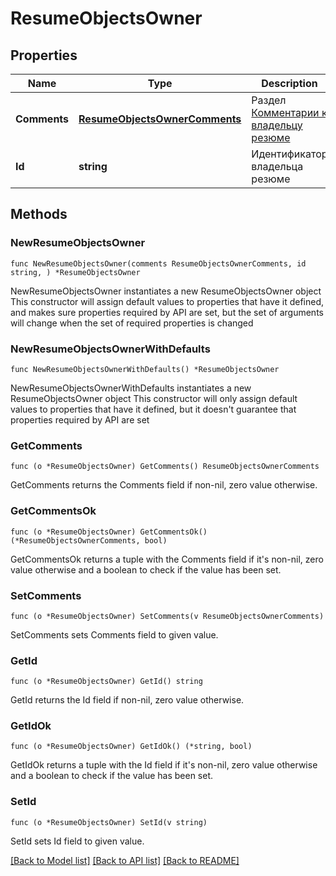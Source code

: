 # ResumeObjectsOwner

## Properties

Name | Type | Description | Notes
------------ | ------------- | ------------- | -------------
**Comments** | [**ResumeObjectsOwnerComments**](ResumeObjectsOwnerComments.md) | Раздел [Комментарии к владельцу резюме](#tag/Kommentarii-k-soiskatelyu/operation/get-applicant-comments-list) | 
**Id** | **string** | Идентификатор владельца резюме | 

## Methods

### NewResumeObjectsOwner

`func NewResumeObjectsOwner(comments ResumeObjectsOwnerComments, id string, ) *ResumeObjectsOwner`

NewResumeObjectsOwner instantiates a new ResumeObjectsOwner object
This constructor will assign default values to properties that have it defined,
and makes sure properties required by API are set, but the set of arguments
will change when the set of required properties is changed

### NewResumeObjectsOwnerWithDefaults

`func NewResumeObjectsOwnerWithDefaults() *ResumeObjectsOwner`

NewResumeObjectsOwnerWithDefaults instantiates a new ResumeObjectsOwner object
This constructor will only assign default values to properties that have it defined,
but it doesn't guarantee that properties required by API are set

### GetComments

`func (o *ResumeObjectsOwner) GetComments() ResumeObjectsOwnerComments`

GetComments returns the Comments field if non-nil, zero value otherwise.

### GetCommentsOk

`func (o *ResumeObjectsOwner) GetCommentsOk() (*ResumeObjectsOwnerComments, bool)`

GetCommentsOk returns a tuple with the Comments field if it's non-nil, zero value otherwise
and a boolean to check if the value has been set.

### SetComments

`func (o *ResumeObjectsOwner) SetComments(v ResumeObjectsOwnerComments)`

SetComments sets Comments field to given value.


### GetId

`func (o *ResumeObjectsOwner) GetId() string`

GetId returns the Id field if non-nil, zero value otherwise.

### GetIdOk

`func (o *ResumeObjectsOwner) GetIdOk() (*string, bool)`

GetIdOk returns a tuple with the Id field if it's non-nil, zero value otherwise
and a boolean to check if the value has been set.

### SetId

`func (o *ResumeObjectsOwner) SetId(v string)`

SetId sets Id field to given value.



[[Back to Model list]](../README.md#documentation-for-models) [[Back to API list]](../README.md#documentation-for-api-endpoints) [[Back to README]](../README.md)


